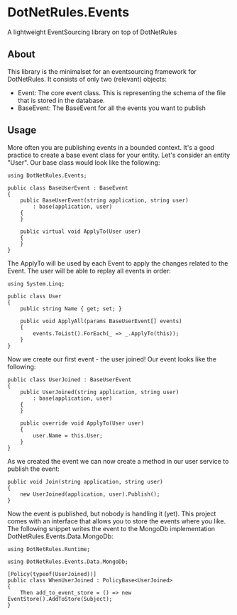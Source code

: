 DotNetRules.Events
==================

A lightweight EventSourcing library on top of DotNetRules

## About

This library is the minimalset for an eventsourcing framework for DotNetRules. It consists of only two (relevant) objects: 

* Event: The core event class. This is representing the schema of the file that is stored in the database. 
* BaseEvent: The BaseEvent for all the events you want to publish

## Usage

More often you are publishing events in a bounded context. It's a good practice to create a base event class for your entity. Let's consider an entity "User". Our base class would look like the following: 

    using DotNetRules.Events;

    public class BaseUserEvent : BaseEvent
    {
        public BaseUserEvent(string application, string user)
            : base(application, user)
        {
        }

        public virtual void ApplyTo(User user)
        {
        }
    }

The ApplyTo will be used by each Event to apply the changes related to the Event. The user will be able to replay all events in order:

    using System.Linq;

    public class User
    {
        public string Name { get; set; }

        public void ApplyAll(params BaseUserEvent[] events)
        {
            events.ToList().ForEach(_ => _.ApplyTo(this));
        }
    }
    
Now we create our first event - the user joined! Our event looks like the following: 

    public class UserJoined : BaseUserEvent
    {
        public UserJoined(string application, string user)
            : base(application, user)
        {
        }

        public override void ApplyTo(User user)
        {
            user.Name = this.User;
        }
    }
    
As we created the event we can now create a method in our user service to publish the event: 

    public void Join(string application, string user)
    {
        new UserJoined(application, user).Publish();
    }

Now the event is published, but nobody is handling it (yet). This project comes with an interface that allows you to store the events where you like. The following snippet writes the event to the MongoDb implementation DotNetRules.Events.Data.MongoDb:

    using DotNetRules.Runtime;

    using DotNetRules.Events.Data.MongoDb;

    [Policy(typeof(UserJoined))]
    public class WhenUserJoined : PolicyBase<UserJoined>
    {
        Then add_to_event_store = () => new EventStore().AddToStore(Subject);
    }
    
